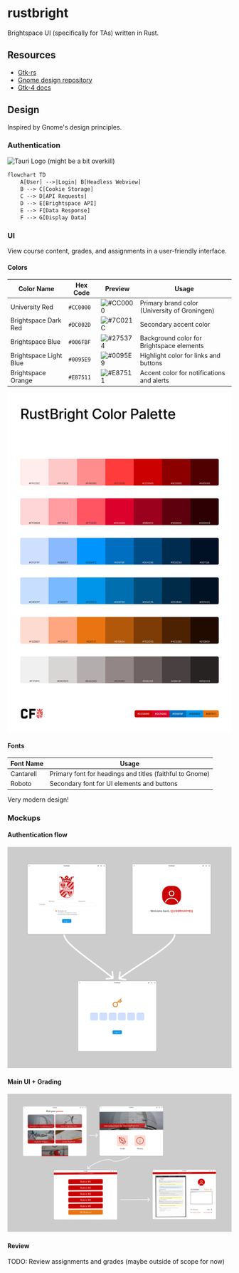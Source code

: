 # rustbright
Brightspace UI (specifically for TAs) written in Rust.

## Resources
- [Gtk-rs](https://gtk-rs.org/)
- [Gnome design repository](https://gitlab.gnome.org/Teams/Design/)
- [Gtk-4 docs](https://docs.gtk.org/gtk4/)

## Design
Inspired by Gnome's design principles.

### Authentication
<!-- Use tauri for a webview to capture cookies -->
<!-- tauri logo -->
![Tauri Logo](https://tauri.app/_astro/logo.DCjQDXhk.svg)
(might be a bit overkill)
```mermaid
flowchart TD
    A[User] -->|Login| B[Headless Webview]
    B --> C[Cookie Storage]
    C --> D[API Requests]
    D --> E[Brightspace API]
    E --> F[Data Response]
    F --> G[Display Data]
```

### UI
View course content, grades, and assignments in a user-friendly interface.

#### Colors

| Color Name | Hex Code | Preview | Usage |
|------------|----------|---------|-------|
| University Red | `#CC0000` | ![#CC0000](https://dummyimage.com/20x20/CC0000/CC0000) | Primary brand color (University of Groningen) |
| Brightspace Dark Red | `#DC002D` | ![#7C021C](https://dummyimage.com/20x20/DC002D/DC002D) | Secondary accent color |
| Brightspace Blue | `#006FBF` | ![#275374](https://dummyimage.com/20x20/006FBF/006FBF) | Background color for Brightspace elements |
| Brightspace Light Blue | `#0095E9` | ![#0095E9](https://dummyimage.com/20x20/0095E9/0095E9) | Highlight color for links and buttons |
| Brightspace Orange | `#E87511` | ![#E87511](https://dummyimage.com/20x20/E87511/E87511) | Accent color for notifications and alerts |

![Color Palette](assets/ColorPalette.png)

#### Fonts
| Font Name | Usage |
|------------|-------|
| Cantarell | Primary font for headings and titles (faithful to Gnome) |
| Roboto | Secondary font for UI elements and buttons |

Very modern design!

### Mockups

#### Authentication flow

![Authentication Mockup](assets/authentication.png)

#### Main UI + Grading
![Main UI Mockup](assets/flow.png)

#### Review
TODO: Review assignments and grades (maybe outside of scope for now)



